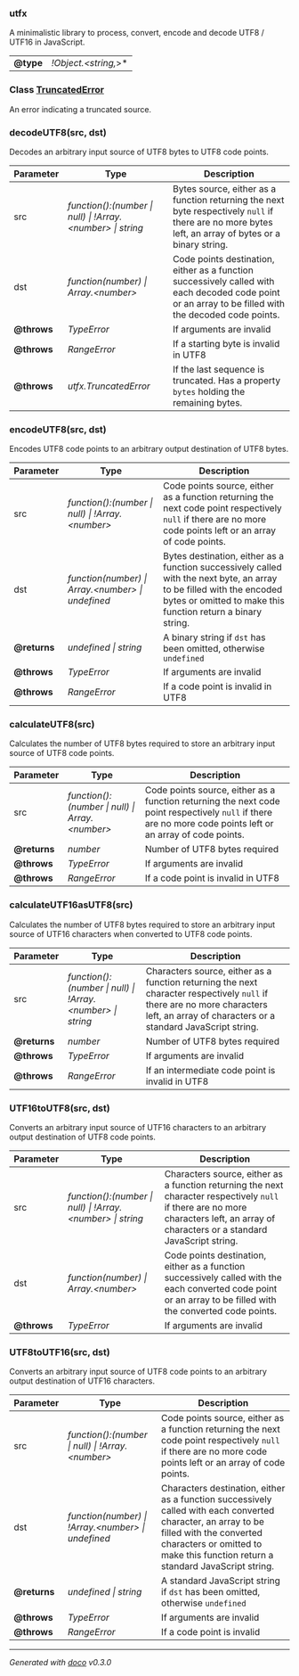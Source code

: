 ### utfx

A minimalistic library to process, convert, encode and decode UTF8 / UTF16 in JavaScript.

|                 |                 |
|-----------------|-----------------|
| **@type**       | *!Object.&lt;string,*&gt;* |

### Class [TruncatedError](TruncatedError.md)

An error indicating a truncated source.

### decodeUTF8(src, dst)

Decodes an arbitrary input source of UTF8 bytes to UTF8 code points.

| Parameter       | Type            | Description
|-----------------|-----------------|---------------
| src             | *function():(number &#124; null) &#124; !Array.&lt;number&gt; &#124; string* | Bytes source, either as a function returning the next byte respectively `null` if there are no more bytes left, an array of bytes or a binary string. 
| dst             | *function(number) &#124; Array.&lt;number&gt;* | Code points destination, either as a function successively called with each decoded code point or an array to be filled with the decoded code points. 
| **@throws**     | *TypeError*     | If arguments are invalid 
| **@throws**     | *RangeError*    | If a starting byte is invalid in UTF8 
| **@throws**     | *utfx.TruncatedError* | If the last sequence is truncated. Has a property `bytes` holding the remaining bytes. 

### encodeUTF8(src, dst)

Encodes UTF8 code points to an arbitrary output destination of UTF8 bytes.

| Parameter       | Type            | Description
|-----------------|-----------------|---------------
| src             | *function():(number &#124; null) &#124; !Array.&lt;number&gt;* | Code points source, either as a function returning the  next code point respectively `null` if there are no more code points left or an array of code points. 
| dst             | *function(number) &#124; Array.&lt;number&gt; &#124; undefined* | Bytes destination, either as a function successively called with the next byte, an array to be filled with the encoded bytes or omitted to make this function return a binary string. 
| **@returns**    | *undefined &#124; string* | A binary string if `dst` has been omitted, otherwise `undefined` 
| **@throws**     | *TypeError*     | If arguments are invalid 
| **@throws**     | *RangeError*    | If a code point is invalid in UTF8 

### calculateUTF8(src)

Calculates the number of UTF8 bytes required to store an arbitrary input source of UTF8 code points.

| Parameter       | Type            | Description
|-----------------|-----------------|---------------
| src             | *function():(number &#124; null) &#124; Array.&lt;number&gt;* | Code points source, either as a function returning the next code point respectively `null` if there are no more code points left or an array of code points. 
| **@returns**    | *number*        | Number of UTF8 bytes required 
| **@throws**     | *TypeError*     | If arguments are invalid 
| **@throws**     | *RangeError*    | If a code point is invalid in UTF8 

### calculateUTF16asUTF8(src)

Calculates the number of UTF8 bytes required to store an arbitrary input source of UTF16 characters when
converted to UTF8 code points.

| Parameter       | Type            | Description
|-----------------|-----------------|---------------
| src             | *function():(number &#124; null) &#124; !Array.&lt;number&gt; &#124; string* | Characters source, either as a function returning the next character respectively `null` if there are no more characters left, an array of characters or a standard JavaScript string. 
| **@returns**    | *number*        | Number of UTF8 bytes required 
| **@throws**     | *TypeError*     | If arguments are invalid 
| **@throws**     | *RangeError*    | If an intermediate code point is invalid in UTF8 

### UTF16toUTF8(src, dst)

Converts an arbitrary input source of UTF16 characters to an arbitrary output destination of UTF8 code points.

| Parameter       | Type            | Description
|-----------------|-----------------|---------------
| src             | *function():(number &#124; null) &#124; !Array.&lt;number&gt; &#124; string* | Characters source, either as a function returning the next character respectively `null` if there are no more characters left, an array of characters or a standard JavaScript string. 
| dst             | *function(number) &#124; Array.&lt;number&gt;* | Code points destination, either as a function successively called with the each converted code point or an array to be filled with the converted code points. 
| **@throws**     | *TypeError*     | If arguments are invalid 

### UTF8toUTF16(src, dst)

Converts an arbitrary input source of UTF8 code points to an arbitrary output destination of UTF16 characters.

| Parameter       | Type            | Description
|-----------------|-----------------|---------------
| src             | *function():(number &#124; null) &#124; !Array.&lt;number&gt;* | Code points source, either as a function returning the next code point respectively `null` if there are no more code points left or an array of code points. 
| dst             | *function(number) &#124; !Array.&lt;number&gt; &#124; undefined* | Characters destination, either as a function successively called with each converted character, an array to be filled with the converted characters or omitted to make this function return a standard JavaScript string. 
| **@returns**    | *undefined &#124; string* | A standard JavaScript string if `dst` has been omitted, otherwise `undefined` 
| **@throws**     | *TypeError*     | If arguments are invalid 
| **@throws**     | *RangeError*    | If a code point is invalid 


---
*Generated with [doco](https://github.com/dcodeIO/doco) v0.3.0*
